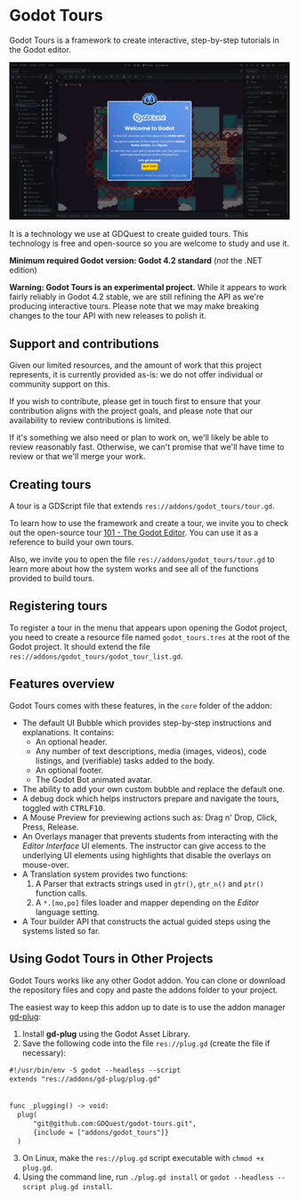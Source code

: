 # Godot Tours

Godot Tours is a framework to create interactive, step-by-step tutorials in the Godot editor.

![Screenshot of the Godot editor, showing the blue welcome window of a GOdot interactive tour](godot-tour-screenshot.webp)

It is a technology we use at GDQuest to create guided tours. This technology is free and open-source so you are welcome to study and use it.

**Minimum required Godot version: Godot 4.2 standard** (*not* the .NET edition)

**Warning: Godot Tours is an experimental project.** While it appears to work fairly reliably in Godot 4.2 stable, we are still refining the API as we're producing interactive tours. Please note that we may make breaking changes to the tour API with new releases to polish it.

## Support and contributions

Given our limited resources, and the amount of work that this project represents, it is currently provided as-is: we do not offer individual or community support on this.

If you wish to contribute, please get in touch first to ensure that your contribution aligns with the project goals, and please note that our availability to review contributions is limited.

If it's something we also need or plan to work on, we'll likely be able to review reasonably fast. Otherwise, we can't promise that we'll have time to review or that we'll merge your work. 

## Creating tours

A tour is a GDScript file that extends `res://addons/godot_tours/tour.gd`.

To learn how to use the framework and create a tour, we invite you to check out the open-source tour [101 - The Godot Editor](https://github.com/gdquest-demos/godot-tours-101-the-godot-editor). You can use it as a reference to build your own tours.

Also, we invite you to open the file `res://addons/godot_tours/tour.gd` to learn more about how the system works and see all of the functions provided to build tours.
## Registering tours

To register a tour in the menu that appears upon opening the Godot project, you need to create a resource file named `godot_tours.tres` at the root of the Godot project. It should extend the file `res://addons/godot_tours/godot_tour_list.gd`.
## Features overview

Godot Tours comes with these features, in the `core` folder of the addon:

- The default UI Bubble which provides step-by-step instructions and explanations. It contains:
  - An optional header.
  - Any number of text descriptions, media (images, videos), code listings, and (verifiable) tasks added to the body.
  - An optional footer.
  - The Godot Bot animated avatar.
- The ability to add your own custom bubble and replace the default one.
- A debug dock which helps instructors prepare and navigate the tours, toggled with <kbd>CTRL</kbd><kbd>F10</kbd>.
- A Mouse Preview for previewing actions such as: Drag n' Drop, Click, Press, Release.
- An Overlays manager that prevents students from interacting with the *Editor Interface* UI elements. The instructor can give access to the underlying UI elements using highlights that disable the overlays on mouse-over.
- A Translation system provides two functions:
  1. A Parser that extracts strings used in `gtr()`, `gtr_n()` and `ptr()` function calls.
  2. A `*.[mo,po]` files loader and mapper depending on the *Editor* language setting.
- A Tour builder API that constructs the actual guided steps using the systems listed so far.

## Using Godot Tours in Other Projects

Godot Tours works like any other Godot addon. You can clone or download the repository files and copy and paste the addons folder to your project.

The easiest way to keep this addon up to date is to use the addon manager [gd-plug](https://github.com/imjp94/gd-plug):

1. Install **gd-plug** using the Godot Asset Library.
2. Save the following code into the file `res://plug.gd` (create the file if necessary):

  ```gdscript
  #!/usr/bin/env -S godot --headless --script
  extends "res://addons/gd-plug/plug.gd"


  func _plugging() -> void:
  	plug(
  		"git@github.com:GDQuest/godot-tours.git",
  		{include = ["addons/godot_tours"]}
  	)
  ```

3. On Linux, make the `res://plug.gd` script executable with `chmod +x plug.gd`.
4. Using the command line, run `./plug.gd install` or `godot --headless --script plug.gd install`.
